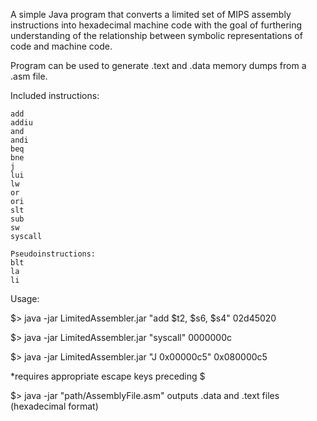 A simple Java program that converts a limited set of MIPS assembly instructions into hexadecimal machine code with the goal of furthering understanding of the relationship between 
symbolic representations of code and machine code.

Program can be used to generate .text and .data memory dumps from a .asm file.

Included instructions:

    add
    addiu
    and
    andi
    beq
    bne
    j
    lui
    lw
    or
    ori
    slt
    sub
    sw
    syscall

    Pseudoinstructions:
    blt
    la
    li

Usage: 

$> java -jar LimitedAssembler.jar "add $t2, $s6, $s4"
02d45020

$> java -jar LimitedAssembler.jar "syscall"
0000000c

$> java -jar LimitedAssembler.jar "J 0x00000c5"
0x080000c5

*requires appropriate escape keys preceding $

$> java -jar "path/AssemblyFile.asm"
outputs .data and .text files (hexadecimal format)
